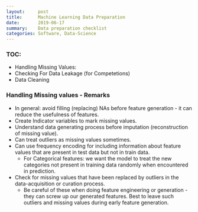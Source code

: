 ```yaml
---
layout:     post
title:      Machine Learning Data Preparation
date:       2019-06-17
summary:    Data preparation checklist
categories: Software, Data-Science
---
```


### TOC: 
- Handling Missing Values: 
- Checking For Data Leakage (for Competetions)
- Data Cleaning

### Handling Missing values - Remarks

- In general: avoid filling (replacing) NAs before feature generation - it can reduce the usefulness of features.
- Create Indicator variables to mark missing values. 
- Understand data generating process before imputation (reconstruction of missing value). 
- Can treat outliers as missing values sometimes.
- Can use frequency encoding for including information about feature values 
that are present in test data but not in train data. 
    - For Categorical features: we want the model to treat the new categories not present in training data randomly when encountered in prediction.  
- Check for missing values that have been replaced by outliers in the data-acquisition or curation process.
    - Be careful of these when doing feature engineering or generation - they can screw up our generated features. Best to leave such outliers and missing values during early feature generation. 













<!-- Links List Example

#### INSIDE BODY #####

## IMAGE
![Spark Components][spark_components]

## PAGE LINK
For more info on other components [look here][mapr_spark_article]

#### LINK FOOTER #####
[spark_components]: /notes/images/spark-components.png "Spark Componenets Image Link"
[mapr_spark_article]: https://mapr.com/ebooks/spark/03-apache-spark-architecture-overview.html
-->